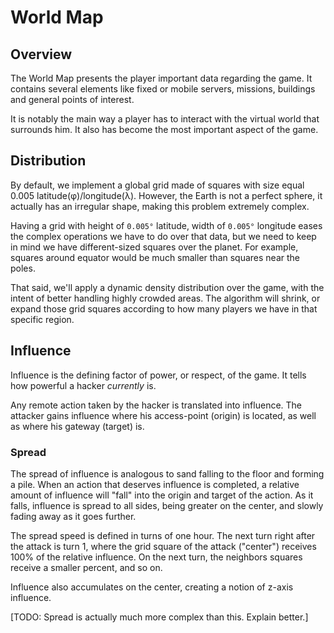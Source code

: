 # World Map

## Overview

The World Map presents the player important data regarding the game. It contains several elements like fixed or mobile servers, missions, buildings and general points of interest.

It is notably the main way a player has to interact with the virtual world that surrounds him. It also has become the most important aspect of the game.

## Distribution

By default, we implement a global grid made of squares with size equal 0.005 latitude(φ)/longitude(λ). However, the Earth is not a perfect sphere, it actually has an irregular shape, making this problem extremely complex.

Having a grid with height of `0.005°` latitude, width of `0.005°` longitude eases the complex operations we have to do over that data, but we need to keep in mind we have different-sized squares over the planet. For example, squares around equator would be much smaller than squares near the poles.

That said, we'll apply a dynamic density distribution over the game, with the intent of better handling highly crowded areas. The algorithm will shrink, or expand those grid squares according to how many players we have in that specific region.

## Influence

Influence is the defining factor of power, or respect, of the game. It tells how powerful a hacker *currently* is. 

Any remote action taken by the hacker is translated into influence. The attacker gains influence where his access-point (origin) is located, as well as where his gateway (target) is.

### Spread

The spread of influence is analogous to sand falling to the floor and forming a pile. When an action that deserves influence is completed, a relative amount of influence will "fall" into the origin and target of the action. As it falls, influence is spread to all sides, being greater on the center, and slowly fading away as it goes further.

The spread speed is defined in turns of one hour. The next turn right after the attack is turn 1, where the grid square of the attack ("center") receives 100% of the relative influence. On the next turn, the neighbors squares receive a smaller percent, and so on.

Influence also accumulates on the center, creating a notion of z-axis influence.

[TODO: Spread is actually much more complex than this. Explain better.]

